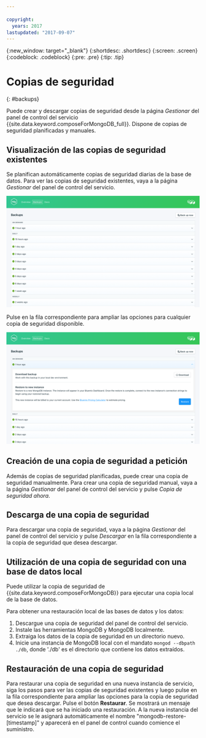 ```yaml
---

copyright:
  years: 2017
lastupdated: "2017-09-07"
---
```


{:new_window: target="_blank"}
{:shortdesc: .shortdesc}
{:screen: .screen}
{:codeblock: .codeblock}
{:pre: .pre}
{:tip: .tip}

# Copias de seguridad
{: #backups}

Puede crear y descargar copias de seguridad desde la página *Gestionar* del panel de control del servicio {{site.data.keyword.composeForMongoDB_full}}. Dispone de copias de seguridad planificadas y manuales.

## Visualización de las copias de seguridad existentes

Se planifican automáticamente copias de seguridad diarias de la base de datos. Para ver las copias de seguridad existentes, vaya a la página *Gestionar* del panel de control del servicio. 

![Copias de seguridad](./images/mongodb-backups-show.png "Una lista de copias de seguridad")

Pulse en la fila correspondiente para ampliar las opciones para cualquier copia de seguridad disponible.
  
![Opciones de copia de seguridad](./images/mongodb-backups-options.png "Opciones de una copia de seguridad.") 

## Creación de una copia de seguridad a petición

Además de copias de seguridad planificadas, puede crear una copia de seguridad manualmente. Para crear una copia de seguridad manual, vaya a la página *Gestionar* del panel de control del servicio y pulse *Copia de seguridad ahora*.

## Descarga de una copia de seguridad

Para descargar una copia de seguridad, vaya a la página *Gestionar* del panel de control del servicio y pulse *Descargar* en la fila correspondiente a la copia de seguridad que desea descargar.

## Utilización de una copia de seguridad con una base de datos local

Puede utilizar la copia de seguridad de {{site.data.keyword.composeForMongoDB}} para ejecutar una copia local de la base de datos.

Para obtener una restauración local de las bases de datos y los datos:

1. Descargue una copia de seguridad del panel de control del servicio.
2. Instale las herramientas MongoDB y MongoDB localmente.
3. Extraiga los datos de la copia de seguridad en un directorio nuevo.
4. Inicie una instancia de MongoDB local con el mandato `mongod --dbpath ./db`, donde './db' es el directorio que contiene los datos extraídos.

## Restauración de una copia de seguridad

Para restaurar una copia de seguridad en una nueva instancia de servicio, siga los pasos para ver las copias de seguridad existentes y luego pulse en la fila correspondiente para ampliar las opciones para la copia de seguridad que desea descargar. Pulse el botón **Restaurar**. Se mostrará un mensaje que le indicará que se ha iniciado una restauración. A la nueva instancia del servicio se le asignará automáticamente el nombre "mongodb-restore-[timestamp]" y aparecerá en el panel de control cuando comience el suministro.
